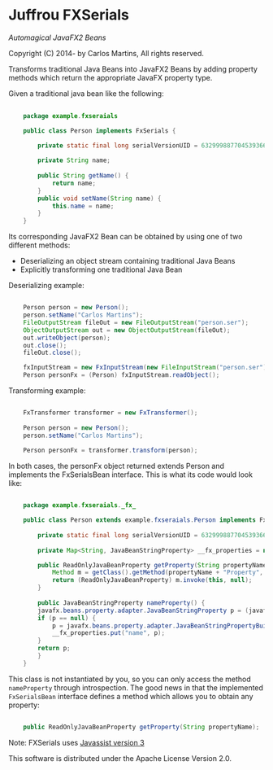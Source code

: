 Juffrou FXSerials
=================

_Automagical JavaFX2 Beans_

Copyright (C) 2014- by Carlos Martins, All rights reserved.

Transforms traditional Java Beans into JavaFX2 Beans by adding property methods which return the appropriate JavaFX property type.

Given a traditional java bean like the following:

```java
	
	package example.fxseraials

	public class Person implements FxSerials {
	
		private static final long serialVersionUID = 6329998877045393661L;

		private String name;
	
		public String getName() {
			return name;
		}
		public void setName(String name) {
			this.name = name;
		}
	}
```

Its corresponding JavaFX2 Bean can be obtained by using one of two different methods:

- Deserializing an object stream containing traditional Java Beans
- Explicitly transforming one traditional Java Bean

Deserializing example:

```java

	Person person = new Person();
	person.setName("Carlos Martins");
	FileOutputStream fileOut = new FileOutputStream("person.ser");
	ObjectOutputStream out = new ObjectOutputStream(fileOut);
	out.writeObject(person);
	out.close();
	fileOut.close();

	fxInputStream = new FxInputStream(new FileInputStream("person.ser"););
    Person personFx = (Person) fxInputStream.readObject();
```

Transforming example:

```java

	FxTransformer transformer = new FxTransformer();
	
	Person person = new Person();
	person.setName("Carlos Martins");
	
	Person personFx = transformer.transform(person);
```

In both cases, the personFx object returned extends Person and implements the FxSerialsBean interface. This is what its code would look like:

```java

	package example.fxseraials._fx_

	public class Person extends example.fxseraials.Person implements FxSerialsBean {
	
		private static final long serialVersionUID = 6329998877045393661L;
		
		private Map<String, JavaBeanStringProperty> __fx_properties = new HashMap<String, JavaBeanStringProperty>();

		public ReadOnlyJavaBeanProperty getProperty(String propertyName) {
			Method m = getClass().getMethod(propertyName + "Property", null);
			return (ReadOnlyJavaBeanProperty) m.invoke(this, null);
		}
		
		public JavaBeanStringProperty nameProperty() {
		javafx.beans.property.adapter.JavaBeanStringProperty p = (javafx.beans.property.adapter.JavaBeanStringProperty) __fx_properties.get("name");
		if (p == null) {
			p = javafx.beans.property.adapter.JavaBeanStringPropertyBuilder	.create().bean(this).name("name").build();
			__fx_properties.put("name", p);
		}
		return p;
		}
	}

```

This class is not instantiated by you, so you can only access the method `nameProperty` through introspection. The good news in that the implemented `FxSerialsBean` interface defines a method which allows you to obtain any property:

```java

	public ReadOnlyJavaBeanProperty getProperty(String propertyName);
```

Note: FXSerials uses [Javassist version 3](https://github.com/jboss-javassist/javassist "Javassist on Github")

This software is distributed under the Apache License Version 2.0.
